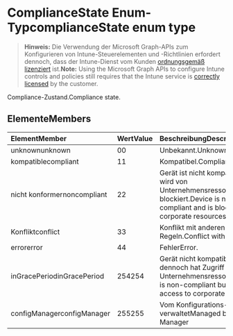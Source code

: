 # <a name="compliancestate-enum-type"></a><span data-ttu-id="86f25-101">ComplianceState Enum-Typ</span><span class="sxs-lookup"><span data-stu-id="86f25-101">complianceState enum type</span></span>

> <span data-ttu-id="86f25-102">**Hinweis:** Die Verwendung der Microsoft Graph-APIs zum Konfigurieren von Intune-Steuerelementen und -Richtlinien erfordert dennoch, dass der Intune-Dienst vom Kunden [ordnungsgemäß lizenziert](https://go.microsoft.com/fwlink/?linkid=839381) ist.</span><span class="sxs-lookup"><span data-stu-id="86f25-102">**Note:** Using the Microsoft Graph APIs to configure Intune controls and policies still requires that the Intune service is [correctly licensed](https://go.microsoft.com/fwlink/?linkid=839381) by the customer.</span></span>

<span data-ttu-id="86f25-103">Compliance-Zustand.</span><span class="sxs-lookup"><span data-stu-id="86f25-103">Compliance state.</span></span>
## <a name="members"></a><span data-ttu-id="86f25-104">Elemente</span><span class="sxs-lookup"><span data-stu-id="86f25-104">Members</span></span>
|<span data-ttu-id="86f25-105">Element</span><span class="sxs-lookup"><span data-stu-id="86f25-105">Member</span></span>|<span data-ttu-id="86f25-106">Wert</span><span class="sxs-lookup"><span data-stu-id="86f25-106">Value</span></span>|<span data-ttu-id="86f25-107">Beschreibung</span><span class="sxs-lookup"><span data-stu-id="86f25-107">Description</span></span>|
|:---|:---|:---|
|<span data-ttu-id="86f25-108">unknown</span><span class="sxs-lookup"><span data-stu-id="86f25-108">unknown</span></span>|<span data-ttu-id="86f25-109">0</span><span class="sxs-lookup"><span data-stu-id="86f25-109">0</span></span>|<span data-ttu-id="86f25-110">Unbekannt.</span><span class="sxs-lookup"><span data-stu-id="86f25-110">Unknown.</span></span>|
|<span data-ttu-id="86f25-111">kompatible</span><span class="sxs-lookup"><span data-stu-id="86f25-111">compliant</span></span>|<span data-ttu-id="86f25-112">1</span><span class="sxs-lookup"><span data-stu-id="86f25-112">1</span></span>|<span data-ttu-id="86f25-113">Kompatibel.</span><span class="sxs-lookup"><span data-stu-id="86f25-113">Compliant.</span></span>|
|<span data-ttu-id="86f25-114">nicht konformer</span><span class="sxs-lookup"><span data-stu-id="86f25-114">noncompliant</span></span>|<span data-ttu-id="86f25-115">2</span><span class="sxs-lookup"><span data-stu-id="86f25-115">2</span></span>|<span data-ttu-id="86f25-116">Gerät ist nicht kompatibel und wird von Unternehmensressourcen blockiert.</span><span class="sxs-lookup"><span data-stu-id="86f25-116">Device is non-compliant and is blocked from corporate resources.</span></span>|
|<span data-ttu-id="86f25-117">Konflikt</span><span class="sxs-lookup"><span data-stu-id="86f25-117">conflict</span></span>|<span data-ttu-id="86f25-118">3</span><span class="sxs-lookup"><span data-stu-id="86f25-118">3</span></span>|<span data-ttu-id="86f25-119">Konflikt mit anderen Regeln.</span><span class="sxs-lookup"><span data-stu-id="86f25-119">Conflict with other rules.</span></span>|
|<span data-ttu-id="86f25-120">error</span><span class="sxs-lookup"><span data-stu-id="86f25-120">error</span></span>|<span data-ttu-id="86f25-121">4</span><span class="sxs-lookup"><span data-stu-id="86f25-121">4</span></span>|<span data-ttu-id="86f25-122">Fehler</span><span class="sxs-lookup"><span data-stu-id="86f25-122">Error.</span></span>|
|<span data-ttu-id="86f25-123">inGracePeriod</span><span class="sxs-lookup"><span data-stu-id="86f25-123">inGracePeriod</span></span>|<span data-ttu-id="86f25-124">254</span><span class="sxs-lookup"><span data-stu-id="86f25-124">254</span></span>|<span data-ttu-id="86f25-125">Gerät nicht kompatibel ist, aber dennoch hat Zugriff auf Unternehmensressourcen</span><span class="sxs-lookup"><span data-stu-id="86f25-125">Device is non-compliant but still has access to corporate resources</span></span>|
|<span data-ttu-id="86f25-126">configManager</span><span class="sxs-lookup"><span data-stu-id="86f25-126">configManager</span></span>|<span data-ttu-id="86f25-127">255</span><span class="sxs-lookup"><span data-stu-id="86f25-127">255</span></span>|<span data-ttu-id="86f25-128">Vom Konfigurations-Manager verwaltet</span><span class="sxs-lookup"><span data-stu-id="86f25-128">Managed by Config Manager</span></span>|



